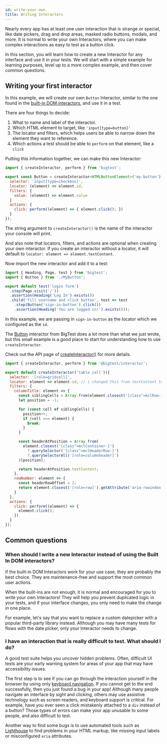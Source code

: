 ```yaml
---
id: write-your-own
title: Writing Interactors
---
```


Nearly every app has at least one user interaction that is strange or special, like date pickers, drag and drop areas, masked radio buttons, modals, and more. It is normal to write your own Interactors, where you can make complex interactions as easy to test as a button click.

In this section, you will learn how to create a new Interactor for any interface and use it in your tests. We will start with a simple example for learning purposes, level up to a more complex example, and then cover common questions.

## Writing your first interactor

In this example, we will create our own `Button` Interactor, similar to the one found in the [built-in DOM interactors](/docs/interactors/built-in-dom), and use it in a test.

There are four things to decide:
1. What to name and label of the interactor.
2. Which HTML element to target, like `'input[type=button]'`
3. The locator and filters, which helps users be able to narrow down the element they want to reference.
4. Which actions a test should be able to `perform` on that element, like a `click`

Putting this information together, we can make this new Interactor:

```js
import { createInteractor, perform } from 'bigtest';

export const Button = createInteractor<HTMLButtonElement>('my-button')({
  selector: 'input[type=checkbox]',
  locator: (element) => element.id,
  filters: {
    value: (element) => element.value
  }
  actions: {
    click: perform((element) => { element.click(); })
  }
});
```

The string argument to `createInteractor()` is the name of the interactor your console will print.

<!-- example here of console output -->

And also note that locators, filters, and actions are optional when creating your own interactor. If you create an interactor without a locator, it will default to `locator: element => element.textContent`.

Now import the new interactor and add it to a test:

```js
import { Heading, Page, test } from 'bigtest';
import { Button } from './MyButton';

export default test('login form')
  .step(Page.visit('/'))
  .assertion(Heading('Log In').exists())
  .child('fill username and click button', test => test
    .step(Button('sign-in-button').click())
    .assertion(Heading('You are logged in!').exists()));
```

<!-- add cypress and jest here too? -->

In this example, we are passing in `sign-in-button` as the locator which we configured as the `id`.

The [Button](/) interactor from BigTest does a lot more than what we just wrote, but this small example is a good place to start for understanding how to use `createInteractor`.

<!-- Can you think of how you could expand this? Maybe you could add a `check` or `uncheck` action. Maybe for test readability, you would like to have actions named `accept` or `decline` for testing an end user agreement form. It is up to you! -->

Check out the API page of [createInteractor()](/) for more details.

<!-- to do - a more complex example -->
```js
import { createInteractor, perform } from '@bigtest/interactor';

export default createInteractor('table cell')({
  selector: '[role=gridcell]',
  locator: element => element.id, // i changed this from textContent to id; maybe we can say how often times we would locate by textcontent but in cases where (say if a button is an image), we could change the default locator to something else so that a user can do `Button('id-button')` as opposed to `Button({ id: 'id-button' })`.
  filters: {
    columnTitle: element => {
      const siblingCells = Array.from(element.closest('[class^=mclRow-]').querySelectorAll('[role=gridcell]'));
      let position = -1;

      for (const cell of siblingCells) {
        position++;
        if (cell === element) {
          break;
        }
      }

      const headerAtPosition = Array.from(
        element.closest('[class^=mclContainer-]')
          ?.querySelector('[class^=mclHeaderRow-]')
          ?.querySelectorAll('[role=columnheader]')
      )[position];

      return headerAtPosition.textContent;
    },
    rowNumber: element => {
      const headerRowOffset = 2;
      return element.closest('[role=row]').getAttribute('aria-rowindex') - headerRowOffset;
    }
  },
  actions: {
    click: perform((element) => {
      element.click();
    })
  }
});
```

## Common questions

### When should I write a new Interactor instead of using the Built In DOM interactors?

If the built-in DOM Interactors work for your use case, they are probably the best choice.
They are maintenance-free and support the most common user actions.

When the built-ins are not enough, it is normal and encouraged for you to write your own Interactors!
They will help you prevent duplicated logic in your tests, and if your interface changes, you only need to make the change in one place.

For example, let's say that you want to replace a custom datepicker with a popular third-party library instead.
Although you may have many tests for flows with the date picker, only your Interactor needs to change.

### I have an interaction that is really difficult to test. What should I do?

A good test suite helps you uncover hidden problems.
Often, difficult UI tests are your early warning system for areas of your app that may have accessibility issues.

The first step is to see if you can go through the interaction yourself in the browser by using only [keyboard navigation](https://webaim.org/techniques/keyboard/).
If you cannot get to the end successfully, then you just found a bug in your app!
Although many people navigate an interface by sight and clicking,
others may use assistive technology such as screen readers, and keyboard support is critical.
For example, have you ever seen a click mistakenly attached to a `div` instead of a button?
Those types of errors can make your app unusable to some people, and also difficult to test.

Another way to find some bugs is to use automated tools such as [Lighthouse](https://github.com/GoogleChrome/lighthouse) to find problems in your HTML markup, like missing input labels or misconfigured `aria` attributes.

<!-- todo - advice for what to do if the problem is not accessibility -->
